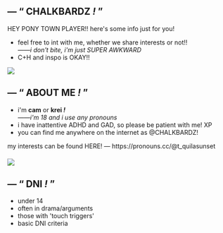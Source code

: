 ## ― “ CHALKBARDZ <em>!</em> ”
HEY PONY TOWN PLAYER!! here's some info just for you!
<ul>
  <li>feel free to int with me, whether we share interests or not!!</li>
<em>――i don't bite, i'm just SUPER AWKWARD</em>
  <li>C+H and inspo is OKAY!!</li>
</ul>
<img src=https://drive.google.com/uc?export=view&id=1R2SBEqJ8FQz_DxNN4ZZc29w1xR-nUBW8>
<h2>― “ ABOUT ME <em>!</em> ”</h2>
<ul>
  <li>i'm <b>cam</b> or <b>krei <em>!</em></b></li>
  <em>――i'm 18 and i use any pronouns</em>
  <li>i have inattentive ADHD and GAD, so please be patient with me! XP</li>
  <li>you can find me anywhere on the internet as @CHALKBARDZ!</li>
</ul>
my interests can be found HERE! ― https://pronouns.cc/@t_quilasunset
<div> 
  <p style="margin-bottom: 20px;"></p>
</div>
<img src=https://drive.google.com/uc?export=view&id=1Eq4eT2WVWyT8IbqAjA5Ejj-Ok_NpUdb3>
<h2>― “ DNI <em>!</em> ”</h2>
<ul>
  <li>under 14</li>
  <li>often in drama/arguments</li>
  <li>those with 'touch triggers'</li>
  <li>basic DNI criteria</li>
</ul>
